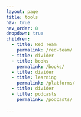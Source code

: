 ```yaml
---
layout: page
title: tools
nav: true
nav_order: 8
dropdown: true
children:
  - title: Red Team
    permalink: /red-team/
  - title: divider
  - title: books
    permalink: /books/
  - title: divider
  - title: learning
    permalink: /platforms/
  - title: divider
  - title: podcasts
    permalink: /podcasts/
 
---
```


